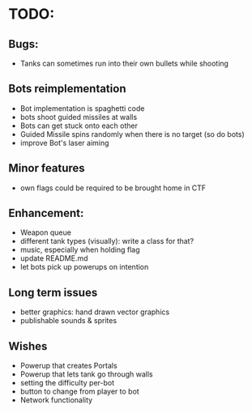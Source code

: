 
# TODO:

## Bugs:
- Tanks can sometimes run into their own bullets while shooting

## Bots reimplementation
- Bot implementation is spaghetti code
- bots shoot guided missiles at walls
- Bots can get stuck onto each other
- Guided Missile spins randomly when there is no target (so do bots)
- improve Bot's laser aiming

## Minor features
- own flags could be required to be brought home in CTF

## Enhancement:
- Weapon queue
- different tank types (visually): write a class for that?
- music, especially when holding flag
- update README.md
- let bots pick up powerups on intention

## Long term issues
- better graphics: hand drawn vector graphics
- publishable sounds & sprites

## Wishes
- Powerup that creates Portals
- Powerup that lets tank go through walls
- setting the difficulty per-bot
- button to change from player to bot
- Network functionality
